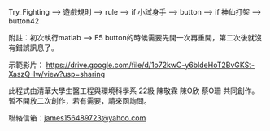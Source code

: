 Try_Fighting --> 遊戲規則 --> rule
	     --> if 小試身手 --> button
	     --> if 神仙打架 --> button42

附註：初次執行matlab --> F5 button的時候需要先開一次再重開，第二次後就沒有錯誤訊息了。

示範影片：
https://drive.google.com/file/d/1o72kwC-y6bldeHoT2BvGKSt-XaszQ-Iw/view?usp=sharing

此程式由清華大學生醫工程與環境科學系 22級 陳敬霖 陳O欣 蔡O珊 共同創作。
暫不開放二次創作，若有需要，請來函詢問。

聯絡信箱：james156489723@yahoo.com
